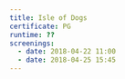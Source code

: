 ```yaml
---
title: Isle of Dogs
certificate: PG
runtime: ??
screenings:
  - date: 2018-04-22 11:00
  - date: 2018-04-25 15:45
---
```

